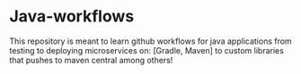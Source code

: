# Java-workflows
This repository is meant to learn github workflows for java applications from testing to deploying microservices on: [Gradle, Maven] to custom libraries that pushes to maven central among others!
